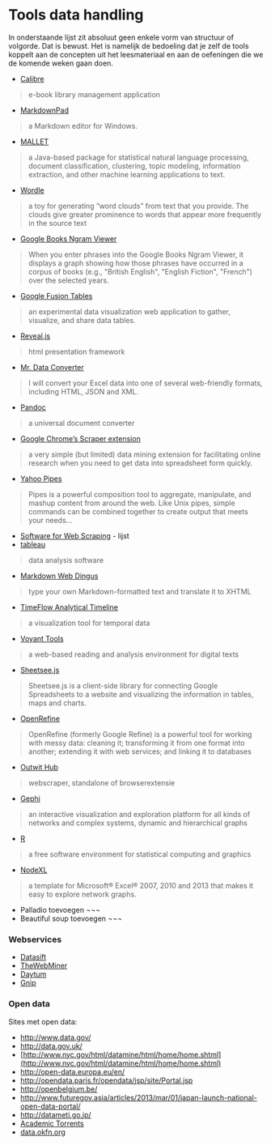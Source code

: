 Tools data handling
=====================

In onderstaande lijst zit absoluut geen enkele vorm van structuur of volgorde. Dat is bewust. Het is namelijk de bedoeling dat je zelf de tools koppelt aan de concepten uit het leesmateriaal en aan de oefeningen die we de komende weken gaan doen.

* [Calibre](http://calibre-ebook.com/)
>  e-book library management application
* [MarkdownPad](http://markdownpad.com/)
> a Markdown editor for Windows. 
* [MALLET](http://mallet.cs.umass.edu/)
> a Java-based package for statistical natural language processing, document classification, clustering, topic modeling, information extraction, and other machine learning applications to text. 
* [Wordle](http://www.wordle.net/)
> a toy for generating “word clouds” from text that you provide. The clouds give greater prominence to words that appear more frequently in the source text
* [Google Books Ngram Viewer](https://books.google.com/ngrams)
> When you enter phrases into the Google Books Ngram Viewer, it displays a graph showing how those phrases have occurred in a corpus of books (e.g., "British English", "English Fiction", "French") over the selected years.
* [Google Fusion Tables](http://tables.googlelabs.com)
> an experimental data visualization web application to gather, visualize, and share data tables.
* [Reveal.js](http://lab.hakim.se/reveal-js/#/.)
> html presentation framework
* [Mr. Data Converter](https://shancarter.github.io/mr-data-converter/) 
> I will convert your Excel data into one of several web-friendly formats, including HTML, JSON and XML.
* [Pandoc](http://pandoc.org/README.html)
> a universal document converter
* [Google Chrome’s Scraper extension](https://chrome.google.com/webstore/detail/scraper/mbigbapnjcgaffohmbkdlecaccepngjd)
> a very simple (but limited) data mining extension for facilitating online research when you need to get data into spreadsheet form quickly. 
* [Yahoo Pipes](http://pipes.yahoo.com/pipes/)
> Pipes is a powerful composition tool to aggregate, manipulate, and mashup content from around the web. Like Unix pipes, simple commands can be combined together to create output that meets your needs...
* [Software for Web Scraping](http://scraping.pro/software-for-web-scraping/) - lijst
* [tableau](http://www.tableausoftware.com/products/desktop)
> data analysis software
* [Markdown Web Dingus](https://daringfireball.net/projects/markdown/dingus)
> type your own Markdown-formatted text and translate it to XHTML
* [TimeFlow Analytical Timeline](https://github.com/FlowingMedia/TimeFlow/wiki)
> a visualization tool for temporal data
* [Voyant Tools](http://voyant-tools.org/) 
> a web-based reading and analysis environment for digital texts
* [Sheetsee.js](https://jlord.github.io/sheetsee.js/#possibilities)
> Sheetsee.js is a client-side library for connecting Google Spreadsheets to a website and visualizing the information in tables, maps and charts.
* [OpenRefine](http://openrefine.org/)
> OpenRefine (formerly Google Refine) is a powerful tool for working with messy data: cleaning it; transforming it from one format into another; extending it with web services; and linking it to databases
* [Outwit Hub](http://www.outwit.com/products/hub/)
> webscraper, standalone of browserextensie
* [Gephi](http://gephi.org/) 
> an interactive visualization and exploration platform for all kinds of networks and complex systems, dynamic and hierarchical graphs
* [R](http://www.r-project.org/) 
> a free software environment for statistical computing and graphics
* [NodeXL](https://nodexl.codeplex.com/)
> a template for Microsoft® Excel® 2007, 2010 and 2013 that makes it easy to explore network graphs.
* Palladio toevoegen ¬¬¬
* Beautiful soup toevoegen ¬¬¬

### Webservices
* [Datasift](http://datasift.com/get-started/)
* [TheWebMiner](http://thewebminer.com/)
* [Daytum](http://daytum.com/)
* [Gnip](http://gnip.com/products/)

### Open data

Sites met open data:

* http://www.data.gov/
* http://data.gov.uk/
* [http://www.nyc.gov/html/datamine/html/home/home.shtml](http://www.nyc.gov/html/datamine/html/home/home.shtml)
* http://open-data.europa.eu/en/
* http://opendata.paris.fr/opendata/jsp/site/Portal.jsp
* http://openbelgium.be/
* http://www.futuregov.asia/articles/2013/mar/01/japan-launch-national-open-data-portal/
* http://datameti.go.jp/
* [Academic Torrents](http://academictorrents.com/)
* [data.okfn.org](http://data.okfn.org/)


